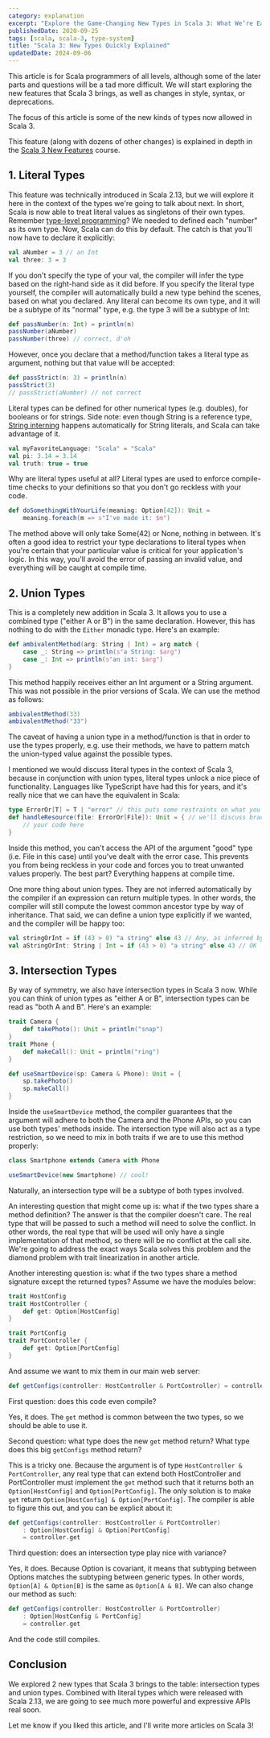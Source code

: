 ```yaml
---
category: explanation
excerpt: "Explore the Game-Changing New Types in Scala 3: What We’re Eagerly Anticipating"
publishedDate: 2020-09-25
tags: [scala, scala-3, type-system]
title: "Scala 3: New Types Quickly Explained"
updatedDate: 2024-09-06
---
```


This article is for Scala programmers of all levels, although some of the later parts and questions will be a tad more difficult. We will start exploring the new features that Scala 3 brings, as well as changes in style, syntax, or deprecations.

The focus of this article is some of the new kinds of types now allowed in Scala 3.

This feature (along with dozens of other changes) is explained in depth in the [Scala 3 New Features](/courses/scala-3-new-features) course.

## 1. Literal Types

This feature was technically introduced in Scala 2.13, but we will explore it here in the context of the types we're going to talk about next. In short, Scala is now able to treat literal values as singletons of their own types. Remember [type-level programming](/articles/type-level-programming-in-scala-part-1-numbers-and-comparisons)? We needed to defined each "number" as its own type. Now, Scala can do this by default. The catch is that you'll now have to declare it explicitly:

```scala
val aNumber = 3 // an Int
val three: 3 = 3
```

If you don't specify the type of your val, the compiler will infer the type based on the right-hand side as it did before. If you specify the literal type yourself, the compiler will automatically build a new type behind the scenes, based on what you declared. Any literal can become its own type, and it will be a subtype of its "normal" type, e.g. the type 3 will be a subtype of Int:

```scala
def passNumber(n: Int) = println(n)
passNumber(aNumber)
passNumber(three) // correct, d'oh
```

However, once you declare that a method/function takes a literal type as argument, nothing but that value will be accepted:

```scala
def passStrict(n: 3) = println(n)
passStrict(3)
// passStrict(aNumber) // not correct
```

Literal types can be defined for other numerical types (e.g. doubles), for booleans or for strings. Side note: even though String is a reference type, [String interning](https://docs.oracle.com/javase/specs/jls/se7/html/jls-3.html#jls-3.10.5) happens automatically for String literals, and Scala can take advantage of it.

```scala
val myFavoriteLanguage: "Scala" = "Scala"
val pi: 3.14 = 3.14
val truth: true = true
```

Why are literal types useful at all? Literal types are used to enforce compile-time checks to your definitions so that you don't go reckless with your code.

```scala
def doSomethingWithYourLife(meaning: Option[42]): Unit =
    meaning.foreach(m => s"I've made it: $m")
```

The method above will only take Some(42) or None, nothing in between. It's often a good idea to restrict your type declarations to literal types when you're certain that your particular value is critical for your application's logic. In this way, you'll avoid the error of passing an invalid value, and everything will be caught at compile time.

## 2. Union Types

This is a completely new addition in Scala 3. It allows you to use a combined type ("either A or B") in the same declaration. However, this has nothing to do with the `Either` monadic type. Here's an example:

```scala
def ambivalentMethod(arg: String | Int) = arg match {
    case _: String => println(s"a String: $arg")
    case _: Int => println(s"an int: $arg")
}
```

This method happily receives either an Int argument or a String argument. This was not possible in the prior versions of Scala. We can use the method as follows:

```scala
ambivalentMethod(33)
ambivalentMethod("33")
```

The caveat of having a union type in a method/function is that in order to use the types properly, e.g. use their methods, we have to pattern match the union-typed value against the possible types.

I mentioned we would discuss literal types in the context of Scala 3, because in conjunction with union types, literal types unlock a nice piece of functionality. Languages like TypeScript have had this for years, and it's really nice that we can have the equivalent in Scala:

```scala
type ErrorOr[T] = T | "error" // this puts some restraints on what you can do with your values
def handleResource(file: ErrorOr[File]): Unit = { // we'll discuss braceless syntax in another article
    // your code here
}
```

Inside this method, you can't access the API of the argument "good" type (i.e. File in this case) until you've dealt with the error case. This prevents you from being reckless in your code and forces you to treat unwanted values properly. The best part? Everything happens at compile time.

One more thing about union types. They are not inferred automatically by the compiler if an expression can return multiple types. In other words, the compiler will still compute the lowest common ancestor type by way of inheritance. That said, we can define a union type explicitly if we wanted, and the compiler will be happy too:

```scala
val stringOrInt = if (43 > 0) "a string" else 43 // Any, as inferred by the compiler
val aStringOrInt: String | Int = if (43 > 0) "a string" else 43 // OK
```

## 3. Intersection Types

By way of symmetry, we also have intersection types in Scala 3 now. While you can think of union types as "either A or B", intersection types can be read as "both A and B". Here's an example:

```scala
trait Camera {
    def takePhoto(): Unit = println("snap")
}
trait Phone {
    def makeCall(): Unit = println("ring")
}

def useSmartDevice(sp: Camera & Phone): Unit = {
    sp.takePhoto()
    sp.makeCall()
}
```

Inside the `useSmartDevice` method, the compiler guarantees that the argument will adhere to both the Camera and the Phone APIs, so you can use both types' methods inside. The intersection type will also act as a type restriction, so we need to mix in both traits if we are to use this method properly:

```scala
class Smartphone extends Camera with Phone

useSmartDevice(new Smartphone) // cool!
```

Naturally, an intersection type will be a subtype of both types involved.

An interesting question that might come up is: what if the two types share a method definition? The answer is that the compiler doesn't care. The real type that will be passed to such a method will need to solve the conflict. In other words, the real type that will be used will only have a single implementation of that method, so there will be no conflict at the call site. We're going to address the exact ways Scala solves this problem and the diamond problem with trait linearization in another article.

Another interesting question is: what if the two types share a method signature except the returned types? Assume we have the modules below:

```scala
trait HostConfig
trait HostController {
    def get: Option[HostConfig]
}

trait PortConfig
trait PortController {
    def get: Option[PortConfig]
}
```

And assume we want to mix them in our main web server:

```scala
def getConfigs(controller: HostController & PortController) = controller.get
```

First question: does this code even compile?

Yes, it does. The `get` method is common between the two types, so we should be able to use it.

Second question: what type does the new `get` method return? What type does this big `getConfigs` method return?

This is a tricky one. Because the argument is of type `HostController & PortController`, any real type that can extend both HostController and PortController must implement the `get` method such that it returns both an `Option[HostConfig]` and `Option[PortConfig]`. The only solution is to make `get` return `Option[HostConfig] & Option[PortConfig]`. The compiler is able to figure this out, and you can be explicit about it:

```scala
def getConfigs(controller: HostController & PortController)
    : Option[HostConfig] & Option[PortConfig]
    = controller.get
```

Third question: does an intersection type play nice with variance?

Yes, it does. Because Option is covariant, it means that subtyping between Options matches the subtyping between generic types. In other words, `Option[A] & Option[B]` is the same as `Option[A & B]`. We can also change our method as such:

```scala
def getConfigs(controller: HostController & PortController)
    : Option[HostConfig & PortConfig]
    = controller.get
```

And the code still compiles.

## Conclusion

We explored 2 new types that Scala 3 brings to the table: intersection types and union types. Combined with literal types which were released with Scala 2.13, we are going to see much more powerful and expressive APIs real soon.

Let me know if you liked this article, and I'll write more articles on Scala 3!
